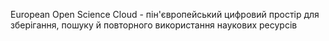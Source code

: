 European Open Science Cloud - пін'європейський цифровий простір для зберігання, пошуку й повторного використання наукових ресурсів